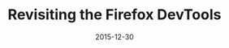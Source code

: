 ---
layout: article.njk
title: "Revisiting the Firefox DevTools"
tags: article
date: 2015-12-30
excerpt: "All of the new features from Firefox DevTools."
thumbnail: "/assets/revisiting.png"
external: https://www.smashingmagazine.com/2015/12/revisiting-firefox-devtools/
---
